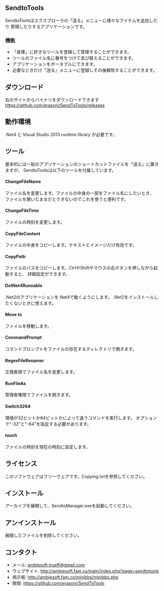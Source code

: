 ## SendtoTools
SendtoToolsはエクスプローラの「送る」メニューに様々なアイテムを追加したり
管理したりするアプリケーションです。

### 機能
* 「倉庫」に好きなツールを登録して管理することができます。
* ツールのファイル名に番号をつけて並び替えることができます。
* アプリケーションをポータブルにできます。
* 必要なときだけ「送る」メニューに登録しその後解除することができます。

## ダウンロード
右のサイトからバイナリをダウンロードできます https://github.com/erasoni/SendToTools/releases

## 動作環境
.Net4 と Visual Studio 2013 runtime library が必要です。

## ツール
基本的には一般のアプリケーションのショートカットファイルを「送る」に置きますが、
SendtoToolsは以下のツールを付属しています。


#### ChangeFileName
ファイル名を変更します。ファイルの中身の一部をファイル名にしたいとき、
ファイルを開いたままだとできないのでこれを使うと便利です。

#### ChangeFileTime
ファイルの時刻を変更します。

#### CopyFileContent
ファイルの中身をコピーします。テキストとイメージだけ有効です。

#### CopyPath
ファイルのパスをコピーします。CtrlやShiftやマウスの右ボタンを押しながら起動すると、
詳細設定ができます。

#### DotNet4Runnable
.Net2のアプリケーションを.Net4で動くようにします。
.Net2をインストールしたくないときに使えます。

#### Move to
ファイルを移動します。

#### CommandPrompt
コマンドプロンプトをファイルの存在するディレクトリで開きます。

#### RegexFileRenamer
正規表現でファイル名を変更します。

#### RunFileAs
管理者権限でファイルを開きます。

#### Switch3264
環境が32ビットか64ビットかによって違うコマンドを実行します。
オプションで"-32"と"-64"を指定する必要があります。

#### touch
ファイルの時刻を現在の時刻に設定します。


## ライセンス
このソフトウェアはフリーウェアです。Copying.txtを参照してください。


## インストール
アーカイブを展開して、SendtoManager.exeを起動してください。


## アンインストール
展開したファイルを削除してください。

## コンタクト
- メール: ambiesoft.trueff@gmail.com
- ウェブサイト: http://ambiesoft.fam.cx/main/index.php?page=sendtotools
- 掲示板: http://ambiesoft.fam.cx/minibbs/minibbs.php
- 開発: https://github.com/erasoni/SendToTools

